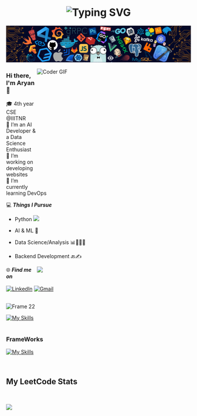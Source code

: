 <h1 align="center"><img src="https://readme-typing-svg.herokuapp.com?font=Fira+Code&pause=1000&random=false&width=435&lines=Break+your+limits" alt="Typing SVG" />
</h1>

![](https://github.com/GautamGupta17/GautamGupta17/blob/main/banner.png)


<img align="right" src="https://media4.giphy.com/media/v1.Y2lkPTc5MGI3NjExenMxcHhoc2cxdmYyZTc2ZnFoYnUyNG9uZGY1cGR2Z2p2bGhqdHgycyZlcD12MV9pbnRlcm5hbF9naWZfYnlfaWQmY3Q9Zw/bGgsc5mWoryfgKBx1u/giphy.webp" alt="Coder GIF" width="420" height="330">

### Hi there, I'm Aryan 👋
🎓 4th year CSE @IIITNR<br>
🔭 I’m an AI Developer & a Data Science Enthusiast<br>
🎯 I’m working on developing websites<br>
🌱 I’m currently learning DevOps <br>

💻 ***Things I Pursue***
- Python <img src="https://media.giphy.com/media/WUlplcMpOCEmTGBtBW/giphy.gif" width="30">
- AI & ML 📝
- Data Science/Analysis 📊👨🏻‍💻
- Backend Development 🔙✍️

    <a href="https://github.com/anuraghazra/github-readme-stats" title="Go to Source">
      <img align="right" width=420 height="auto" src="https://github-readme-stats.vercel.app/api?username=gadroo&show_icons=true&theme=dark&border_color=61dafb&hide_border=true&include_all_commits=true"/>
    </a>

🌐 ***Find me on***<br><br>
[![LinkedIn](https://img.shields.io/badge/linkedin-%230077B5.svg?style=for-the-badge&logo=linkedin&logoColor=white)](https://www.linkedin.com/in/aryan-gadroo/)
[![Gmail](https://img.shields.io/badge/Gmail-D14836?style=for-the-badge&logo=gmail&logoColor=white)](mailto:gadrooaryan@gmail.com) 


<!---
<!--  <a href="" target="_blank"><img src="https://github.com/vinodjangid07/vinodjangid07/assets/86096184/3a2a0e30-8369-4f1a-9788-95fa30ac2f36" alt="Portfolio" height="50" title="Portfolio"></a> -->
</h3>
<br>

<img width="137" alt="Frame 22" src="https://github.com/vinodjangid07/vinodjangid07/assets/86096184/96fc909c-2e49-4d81-8f7e-b46471d60e53">
<br>

[![My Skills](https://skillicons.dev/icons?i=py,cpp,mysql,html,css,latex,matlab=7)](https://skillicons.dev)
<br>
<br>

### FrameWorks
[![My Skills](https://skillicons.dev/icons?i=anaconda,aws,azure,firebase,gcp,linux,notion,obsidian,ps,ai,powershell,sklearn,tensorflow,vscode&perline=7)](https://skillicons.dev)

<br>

## My LeetCode Stats
<br />

<p float="left">
 <!-- ![GitHub stats](https://github-readme-stats.vercel.app/api?username=GautamGupta17&show_icons=true&theme=tokyonight) 
 ![image](https://leetcode-stats-api.herokuapp.com/WhyGautam17/theme=dark) -->

 <!-- <img src="https://github-readme-stats-lzzgs.vercel.app/api?username=GautamGupta17&show_icons=true&theme=tokyonight" /> -->

 <img src="https://leetcard.jacoblin.cool/kyom?theme=dark" />
</p>
